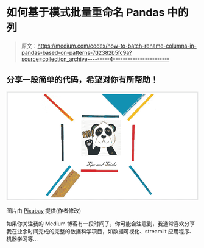 # 如何基于模式批量重命名 Pandas 中的列

> 原文：<https://medium.com/codex/how-to-batch-rename-columns-in-pandas-based-on-patterns-7d2382b5fc9a?source=collection_archive---------4----------------------->

## 分享一段简单的代码，希望对你有所帮助！

![](img/af8bf5a32659594965375fac89e34058.png)

图片由 [Pixabay](https://pixabay.com/photos/ruler-pens-color-the-draw-school-3709212/) 提供(作者修改)

如果你关注我的 Medium 博客有一段时间了，你可能会注意到，我通常喜欢分享我在业余时间完成的完整的数据科学项目，如数据可视化、streamlit 应用程序、机器学习等…